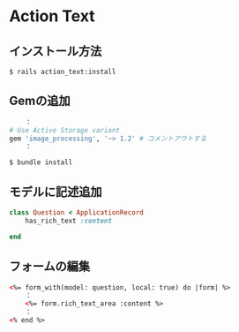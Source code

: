# Action Text
## インストール方法
```$ rails action_text:install```

## Gemの追加
```ruby
    ：
# Use Active Storage variant
gem 'image_processing', '~> 1.2' # コメントアウトする
    ：
```

```$ bundle install```

## モデルに記述追加
```ruby
class Question < ApplicationRecord
    has_rich_text :content

end
```

## フォームの編集
```html
<%= form_with(model: question, local: true) do |form| %>
    ：
    <%= form.rich_text_area :content %>
    ：
<% end %>
```
